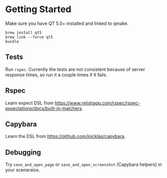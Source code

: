 # Getting Started

Make sure you have QT 5.0+ installed and linked to qmake.
```
brew install qt5
brew link --force qt5
bundle
```

## Tests

Run `rspec`.  Currently the tests are not consistent because of server response times, so run it a couple times if it fails.

## Rspec

Learn expect DSL from https://www.relishapp.com/rspec/rspec-expectations/docs/built-in-matchers.

## Capybara

Learn the DSL from https://github.com/jnicklas/capybara.

## Debugging

Try `save_and_open_page` or `save_and_open_screenshot` (Capybara helpers) in your scenaraios.
